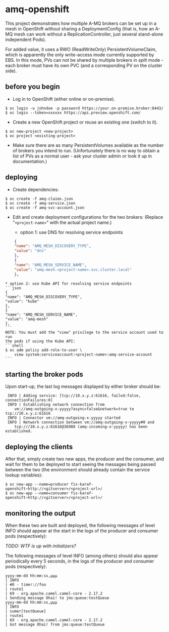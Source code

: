 # amq-openshift

This project demonstrates how multiple A-MQ brokers can be set up in a mesh in
OpenShift without sharing a DeploymentConfig (that is, how an A-MQ mesh can
work without a ReplicationController, just several stand-alone independent
Pods).

For added value, it uses a RWO (ReadWriteOnly) PersistentVolumeClaim, which is
apparently the only write-access mode currently supported by EBS. In this mode,
PVs can not be shared by multiple brokers in *split* mode - each broker must
have its own PVC (and a corresponding PV on the cluster side).

## before you begin

* Log in to OpenShift (either online or on-premise).

```shell
$ oc login -u johndoe -p password https://your.on-premise.broker:8443/
$ oc login --token=xxxxxx https://api.preview.openshift.com/
```

* Create a new OpenShift project or reuse an existing one (switch to it).

```shell
$ oc new-project <new-project>
$ oc project <existing-project>
```

* Make sure there are as many PersistentVolumes available as the number of brokers you intend to run. (Unfortunately there is no way to obtain a list of PVs as a normal user - ask your cluster admin or look it up in documentation.)

## deploying

* Create dependencies:

```shell
$ oc create -f amq-claims.json
$ oc create -f amq-service.json
$ oc create -f amq-svc-account.json
```

* Edit and create deployment configurations for the two brokers:
    (Replace "`<project-name>`" with the actual project name.)

    * option 1: use DNS for resolving service endpoints
```json
    {
	"name": "AMQ_MESH_DISCOVERY_TYPE",
	"value": "dns"
    },
    {
	"name": "AMQ_MESH_SERVICE_NAME",
	"value": "amq-mesh.<project-name>.svc.cluster.local"
    },
```

    * option 2: use Kube API for resolving service endpoints
    ```json
    {
	"name": "AMQ_MESH_DISCOVERY_TYPE",
	"value": "kube"
    },
    {
	"name": "AMQ_MESH_SERVICE_NAME",
	"value": "amq-mesh"
    },
    ```
    NOTE: You must add the "view" privilege to the service account used to run
    the pods if using the Kube API:
    ```shell
    $ oc adm policy add-role-to-user \
	    view system:serviceaccount:<project-name>:amq-service-account
    ```

## starting the broker pods

Upon start-up, the last log messages displayed by either broker should be:

```
 INFO | Adding service: [tcp://10.x.y.z:61616, failed:false, connectionFailures:0]
 INFO | Establishing network connection from
	vm://amq-outgoing-x-yyyyy?async=false&network=true to tcp://10.x.y.z:61616
 INFO | Connector vm://amq-outgoing-x-yyyyy started
 INFO | Network connection between vm://amq-outgoing-x-yyyyy#0 and
	tcp:///10.x.y.z:61616@36988 (amq-incoming-x-yyyyy) has been established.
```

## deploying the clients

After that, simply create two new apps, the producer and the consumer, and wait
for them to be deployed to start seeing the messages being passed between the
two (the environment should already contain the service lookup variables):

```shell
$ oc new-app --name=producer fis-karaf-openshift~http://<gitserver>/<project-url>/
$ oc new-app --name=consumer fis-karaf-openshift~http://<gitserver>/<project-url>/
```

## monitoring the output

When these two are built and deployed, the following messages of level INFO
should appear at the start in the logs of the producer and consumer pods
(respectively):

*TODO: WTF is up with initializers?*

The following messages of level INFO (among others) should also appear
periodically every 5 seconds, in the logs of the producer and consumer pods
(respectively):

```
yyyy-mm-dd hh:mm:ss,µµµ
| INFO 
| #0 - timer://foo
| route1
| 69 - org.apache.camel.camel-core - 2.17.2
| Sending message Ohai! to jms:queue:testQueue
yyyy-mm-dd hh:mm:ss,µµµ
| INFO
| sumer[testQueue]
| route1
| 69 - org.apache.camel.camel-core - 2.17.2
| Got message Ohai! from jms:queue:testQueue
```
